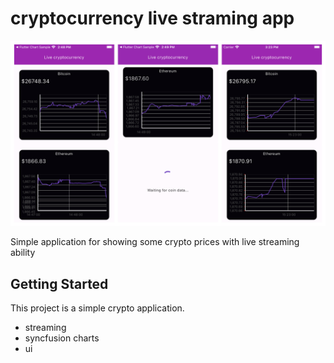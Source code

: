 # cryptocurrency live straming app

![Project!](overview.png)

Simple application for showing some crypto prices with live streaming ability

## Getting Started

This project is a simple crypto application.

- streaming
- syncfusion charts
- ui
